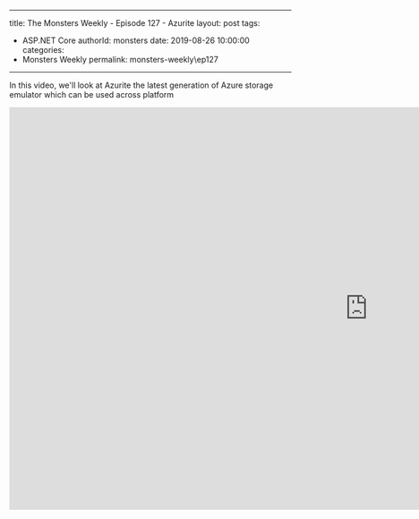 
---
title: The Monsters Weekly - Episode 127 -  Azurite
layout: post
tags: 
  - ASP.NET Core
authorId: monsters
date: 2019-08-26 10:00:00
categories:
  - Monsters Weekly
permalink: monsters-weekly\ep127
---

In this video, we'll look at Azurite the latest generation of Azure storage emulator which can be used across platform


<iframe width="1280" height="720" src="https://www.youtube.com/embed/dNw5Lm1iFI8" frameborder="0" allow="accelerometer; autoplay; encrypted-media; gyroscope; picture-in-picture" allowfullscreen></iframe>
